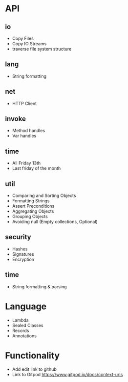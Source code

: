 # API 

## io

* Copy Files
* Copy IO Streams
* traverse file system structure

## lang

* String formatting

## net

* HTTP Client

## invoke

* Method handles
* Var handles

## time

* All Friday 13th
* Last friday of the month

## util

* Comparing and Sorting Objects
* Formatting Strings
* Assert Preconditions
* Aggregating Objects
* Grouping Objects
* Avoiding null (Empty collections, Optional)

## security

* Hashes
* Signatures
* Encryption

## time

* String formatting & parsing

# Language

* Lambda
* Sealed Classes
* Records
* Annotations

# Functionality

* Add edit link to github
* Link to Gitpod https://www.gitpod.io/docs/context-urls


